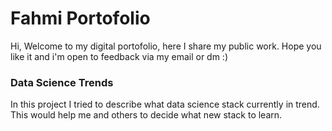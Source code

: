 # Fahmi Portofolio
Hi, Welcome to my digital portofolio, here I share my public work. Hope you like it and i'm open to feedback via my email or dm :)

### Data Science Trends
In this project I tried to describe what data science stack currently in trend. This would help me and others to decide what new stack to learn.